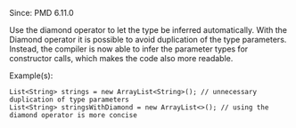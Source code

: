 Since: PMD 6.11.0

Use the diamond operator to let the type be inferred automatically. With the Diamond operator it is possible
to avoid duplication of the type parameters.
Instead, the compiler is now able to infer the parameter types for constructor calls,
which makes the code also more readable.

Example(s):
```
List<String> strings = new ArrayList<String>(); // unnecessary duplication of type parameters
List<String> stringsWithDiamond = new ArrayList<>(); // using the diamond operator is more concise
```
